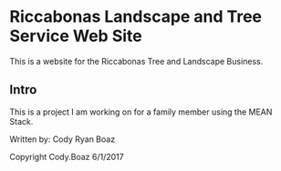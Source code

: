 # Riccabonas Landscape and Tree Service Web Site

This is a website for the Riccabonas Tree and Landscape Business.

## Intro

This is a project I am working on for a family member using the MEAN Stack.

Written by: Cody Ryan Boaz

Copyright Cody.Boaz 6/1/2017
